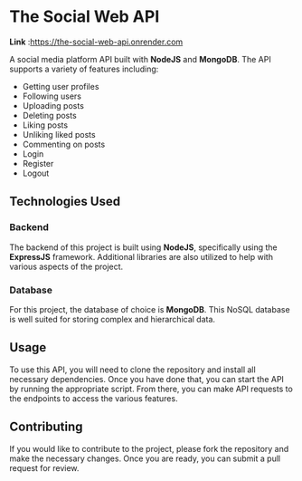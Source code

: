 # The Social Web API

**Link** :https://the-social-web-api.onrender.com

A social media platform API built with **NodeJS** and **MongoDB**. The API supports a variety of features including:

- Getting user profiles
- Following users
- Uploading posts
- Deleting posts
- Liking posts
- Unliking liked posts
- Commenting on posts
- Login
- Register
- Logout

## Technologies Used

### Backend

The backend of this project is built using **NodeJS**, specifically using the **ExpressJS** framework. Additional libraries are also utilized to help with various aspects of the project.

### Database

For this project, the database of choice is **MongoDB**. This NoSQL database is well suited for storing complex and hierarchical data.

## Usage

To use this API, you will need to clone the repository and install all necessary dependencies. Once you have done that, you can start the API by running the appropriate script. From there, you can make API requests to the endpoints to access the various features.

## Contributing

If you would like to contribute to the project, please fork the repository and make the necessary changes. Once you are ready, you can submit a pull request for review.
